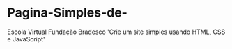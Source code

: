 # Pagina-Simples-de-
Escola Virtual Fundação Bradesco 'Crie um site simples usando HTML, CSS e JavaScript'

